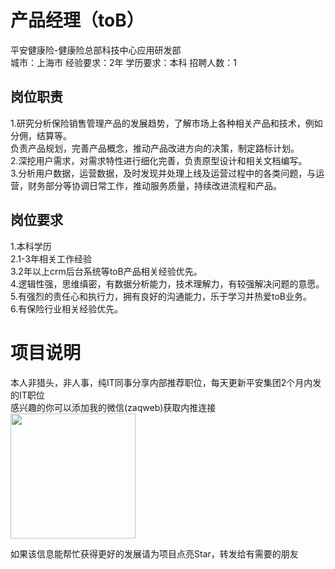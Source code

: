 # 产品经理（toB）
平安健康险-健康险总部科技中心应用研发部  
城市：上海市 经验要求：2年 学历要求：本科  招聘人数：1

## 岗位职责
1.研究分析保险销售管理产品的发展趋势，了解市场上各种相关产品和技术，例如分佣，结算等。   
负责产品规划，完善产品概念，推动产品改进方向的决策，制定路标计划。   
2.深挖用户需求，对需求特性进行细化完善，负责原型设计和相关文档编写。   
3.分析用户数据，运营数据，及时发现并处理上线及运营过程中的各类问题，与运营，财务部分等协调日常工作，推动服务质量，持续改进流程和产品。

## 岗位要求
1.本科学历   
2.1-3年相关工作经验   
3.2年以上crm后台系统等toB产品相关经验优先。   
4.逻辑性强，思维缜密，有数据分析能力，技术理解力，有较强解决问题的意愿。   
5.有强烈的责任心和执行力，拥有良好的沟通能力，乐于学习并热爱toB业务。   
6.有保险行业相关经验优先。

# 项目说明

本人非猎头，非人事，纯IT同事分享内部推荐职位，每天更新平安集团2个月内发的IT职位  
感兴趣的你可以添加我的微信(zaqweb)获取内推连接  
<img src="https://github.com/zaqweb/PA-IT-JOBS/blob/master/WechatICode.jpeg"  height="200" width="200">

如果该信息能帮忙获得更好的发展请为项目点亮Star，转发给有需要的朋友




